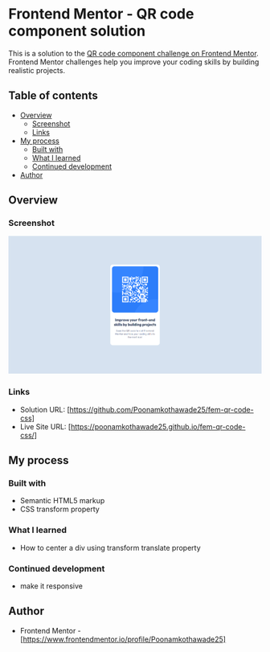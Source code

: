 # Frontend Mentor - QR code component solution

This is a solution to the [QR code component challenge on Frontend Mentor](https://www.frontendmentor.io/challenges/qr-code-component-iux_sIO_H). Frontend Mentor challenges help you improve your coding skills by building realistic projects. 

## Table of contents

- [Overview](#overview)
  - [Screenshot](#screenshot)
  - [Links](#links)
- [My process](#my-process)
  - [Built with](#built-with)
  - [What I learned](#what-i-learned)
  - [Continued development](#continued-development)
- [Author](#author)

## Overview

### Screenshot

![](./Screenshot.png)

### Links

- Solution URL: [https://github.com/Poonamkothawade25/fem-qr-code-css]
- Live Site URL: [https://poonamkothawade25.github.io/fem-qr-code-css/]

## My process

### Built with

- Semantic HTML5 markup
- CSS transform property

### What I learned

- How to center a div using transform translate property

### Continued development

- make it responsive

## Author

- Frontend Mentor - [https://www.frontendmentor.io/profile/Poonamkothawade25]


